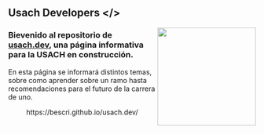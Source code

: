 ## Usach Developers </>

<img src="https://registro.usach.cl/imagen/Logo_Naranjo.png" width="200" align="right">

### Bievenido al repositorio de [usach.dev](https://bescri.github.io/usach.dev/), una página informativa para la USACH en construcción.

En esta página se informará distintos temas, sobre como aprender sobre un ramo hasta recomendaciones para el futuro de la carrera de uno.

<p align="center">
 https://bescri.github.io/usach.dev/</p>
